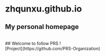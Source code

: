 # zhqunxu.github.io
## My personal homepage
<br>
## Welcome to follow PRS !
<br>
[Project](https://github.com/PRS-Organization)

